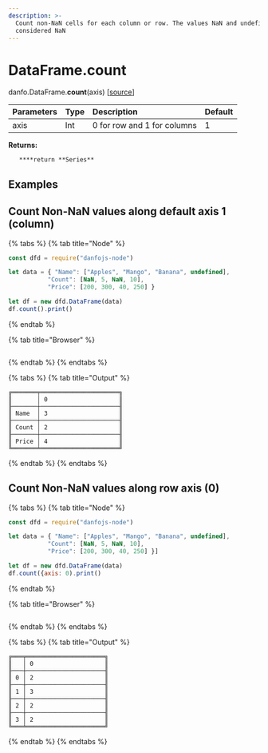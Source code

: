 ```yaml
---
description: >-
  Count non-NaN cells for each column or row. The values NaN and undefined are
  considered NaN
---
```


# DataFrame.count

danfo.DataFrame.**count**\(axis\) \[[source](https://github.com/opensource9ja/danfojs/blob/3398c2f540c16ac95599a05b6f2db4eff8a258c9/danfojs/src/core/frame.js#L587)\]

| Parameters | Type | Description | Default |
| :--- | :--- | :--- | :--- |
| axis | Int | 0 for row and 1 for columns  | 1 |

**Returns:**

       ****return **Series**

## **Examples**

## Count Non-NaN values along default axis 1 \(column\)

{% tabs %}
{% tab title="Node" %}
```javascript
const dfd = require("danfojs-node")

let data = { "Name": ["Apples", "Mango", "Banana", undefined],
           "Count": [NaN, 5, NaN, 10],
           "Price": [200, 300, 40, 250] }

let df = new dfd.DataFrame(data)
df.count().print()
```
{% endtab %}

{% tab title="Browser" %}
```

```
{% endtab %}
{% endtabs %}

{% tabs %}
{% tab title="Output" %}
```text
╔═══════╤══════════════════════╗
║       │ 0                    ║
╟───────┼──────────────────────╢
║ Name  │ 3                    ║
╟───────┼──────────────────────╢
║ Count │ 2                    ║
╟───────┼──────────────────────╢
║ Price │ 4                    ║
╚═══════╧══════════════════════╝
```
{% endtab %}
{% endtabs %}

## Count Non-NaN values along row axis \(0\)

{% tabs %}
{% tab title="Node" %}
```javascript
const dfd = require("danfojs-node")

let data = { "Name": ["Apples", "Mango", "Banana", undefined],
           "Count": [NaN, 5, NaN, 10],
           "Price": [200, 300, 40, 250] }]

let df = new dfd.DataFrame(data)
df.count({axis: 0).print()
```
{% endtab %}

{% tab title="Browser" %}
```

```
{% endtab %}
{% endtabs %}

{% tabs %}
{% tab title="Output" %}
```text
╔═══╤══════════════════════╗
║   │ 0                    ║
╟───┼──────────────────────╢
║ 0 │ 2                    ║
╟───┼──────────────────────╢
║ 1 │ 3                    ║
╟───┼──────────────────────╢
║ 2 │ 2                    ║
╟───┼──────────────────────╢
║ 3 │ 2                    ║
╚═══╧══════════════════════╝
```
{% endtab %}
{% endtabs %}

## 



